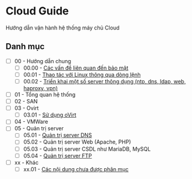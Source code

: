 # Cloud Guide
Hướng dẫn vận hành hệ thống máy chủ Cloud

## Danh mục

 - [ ] 00 - Hướng dẫn chung
   - [ ] 00.00 - [Các vấn đề liên quan đến bảo mật](00_00_security.md)
   - [ ] 00.01 - [Thao tác với Linux thông qua dòng lệnh](00_01_linux.md)
   - [ ] 00.02 - [Triển khai một số server thông dụng (ntp, dns, ldap, web, haproxy, vpn)](00_02_linux_server.md)
 - [ ] 01 - Tổng quan hệ thống
 - [ ] 02 - SAN
 - [ ] 03 - Ovirt
   - [ ] 03.01 - [Sử dụng oVirt](03_01_su_dung.md)
 - [ ] 04 - VMWare
 - [ ] 05 - Quản trị server
   - [ ] 05.01 - [Quản trị server DNS](05_01_dns.md)
   - [ ] 05.02 - Quản trị server Web (Apache, PHP)
   - [ ] 05.03 - Quản trị server CSDL như MariaDB, MySQL
   - [ ] 05.04 - [Quản trị server FTP](05_04_ftp.md)
 - [ ] xx - Khác
   - [ ] xx.01 - [Các nội dung chưa được phân mục](xx_xx_unclassified.md)
